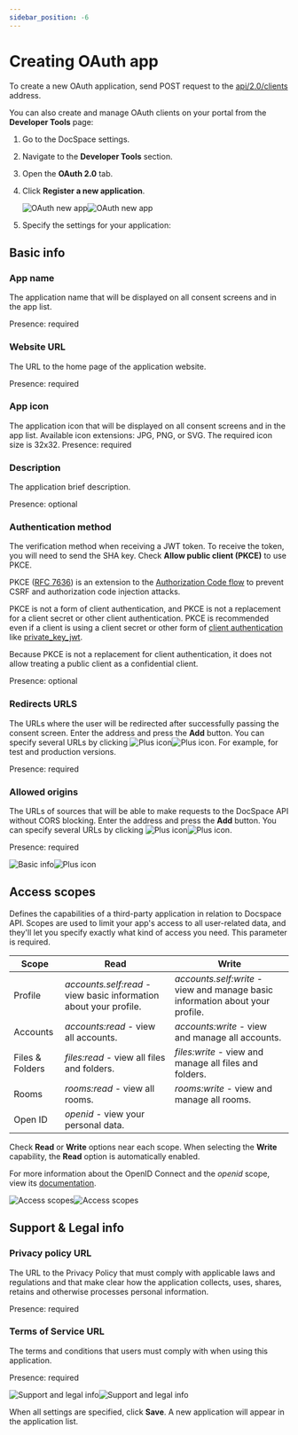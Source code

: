 ```yaml
---
sidebar_position: -6
---
```


# Creating OAuth app

To create a new OAuth application, send POST request to the [api/2.0/clients](../../../../../docspace/api-backend/usage-api/create-client.api.mdx) address.

You can also create and manage OAuth clients on your portal from the **Developer Tools** page:

1. Go to the DocSpace settings.

2. Navigate to the **Developer Tools** section.

3. Open the **OAuth 2.0** tab.

4. Click **Register a new application**.

   ![OAuth new app](/assets/images/docspace/oauth-new-app.png#gh-light-mode-only)![OAuth new app](/assets/images/docspace/oauth-new-app.dark.png#gh-dark-mode-only)

5. Specify the settings for your application:

## Basic info

### App name

The application name that will be displayed on all consent screens and in the app list.

Presence: required

### Website URL

The URL to the home page of the application website.

Presence: required

### App icon

The application icon that will be displayed on all consent screens and in the app list. Available icon extensions: JPG, PNG, or SVG. The required icon size is 32x32.
Presence: required

### Description

The application brief description.

Presence: optional

### Authentication method

The verification method when receiving a JWT token. To receive the token, you will need to send the SHA key. Check **Allow public client (PKCE)** to use PKCE.

PKCE ([RFC 7636](https://www.rfc-editor.org/rfc/rfc7636)) is an extension to the [Authorization Code flow](https://oauth.net/2/grant-types/authorization-code/) to prevent CSRF and authorization code injection attacks.

PKCE is not a form of client authentication, and PKCE is not a replacement for a client secret or other client authentication. PKCE is recommended even if a client is using a client secret or other form of [client authentication](https://oauth.net/2/client-authentication/) like [private_key_jwt](https://oauth.net/private-key-jwt/).

Because PKCE is not a replacement for client authentication, it does not allow treating a public client as a confidential client.

Presence: optional

### Redirects URLS 

The URLs where the user will be redirected after successfully passing the consent screen. Enter the address and press the **Add** button. You can specify several URLs by clicking ![Plus icon](/assets/images/docspace/plus.png#gh-light-mode-only)![Plus icon](/assets/images/docspace/plus.dark.png#gh-dark-mode-only). For example, for test and production versions.

Presence: required

### Allowed origins

The URLs of sources that will be able to make requests to the DocSpace API without CORS blocking. Enter the address and press the **Add** button. You can specify several URLs by clicking ![Plus icon](/assets/images/docspace/plus.png#gh-light-mode-only)![Plus icon](/assets/images/docspace/plus.dark.png#gh-dark-mode-only).

Presence: required

![Basic info](/assets/images/docspace/basic-info.png#gh-light-mode-only)![Plus icon](/assets/images/docspace/basic-info.dark.png#gh-dark-mode-only)

## Access scopes

Defines the capabilities of a third-party application in relation to Docspace API. Scopes are used to limit your app's access to all user-related data, and they'll let you specify exactly what kind of access you need. This parameter is required.

| Scope           | Read                                                              | Write                                                                         |
| --------------- | ----------------------------------------------------------------- | ----------------------------------------------------------------------------- |
| Profile         | *accounts.self:read* - view basic information about your profile. | *accounts.self:write* - view and manage basic information about your profile. |
| Accounts        | *accounts:read* - view all accounts.                              | *accounts:write* - view and manage all accounts.                              |
| Files & Folders | *files:read* - view all files and folders.                        | *files:write* - view and manage all files and folders.                        |
| Rooms           | *rooms:read* - view all rooms.                                    | *rooms:write* - view and manage all rooms.                                    |
| Open ID         | *openid* - view your personal data.                               |                                                                               |

Check **Read** or **Write** options near each scope. When selecting the **Write** capability, the **Read** option is automatically enabled.

For more information about the OpenID Connect and the *openid* scope, view its [documentation](../openid-connect.md).

![Access scopes](/assets/images/docspace/access-scopes.png#gh-light-mode-only)![Access scopes](/assets/images/docspace/access-scopes.dark.png#gh-dark-mode-only)

## Support & Legal info

### Privacy policy URL

The URL to the Privacy Policy that must comply with applicable laws and regulations and that make clear how the application collects, uses, shares, retains and otherwise processes personal information.

Presence: required

### Terms of Service URL

The terms and conditions that users must comply with when using this application.

Presence: required

![Support and legal info](/assets/images/docspace/support-and-legal-info.png#gh-light-mode-only)![Support and legal info](/assets/images/docspace/support-and-legal-info.dark.png#gh-dark-mode-only)

When all settings are specified, click **Save**. A new application will appear in the application list.
